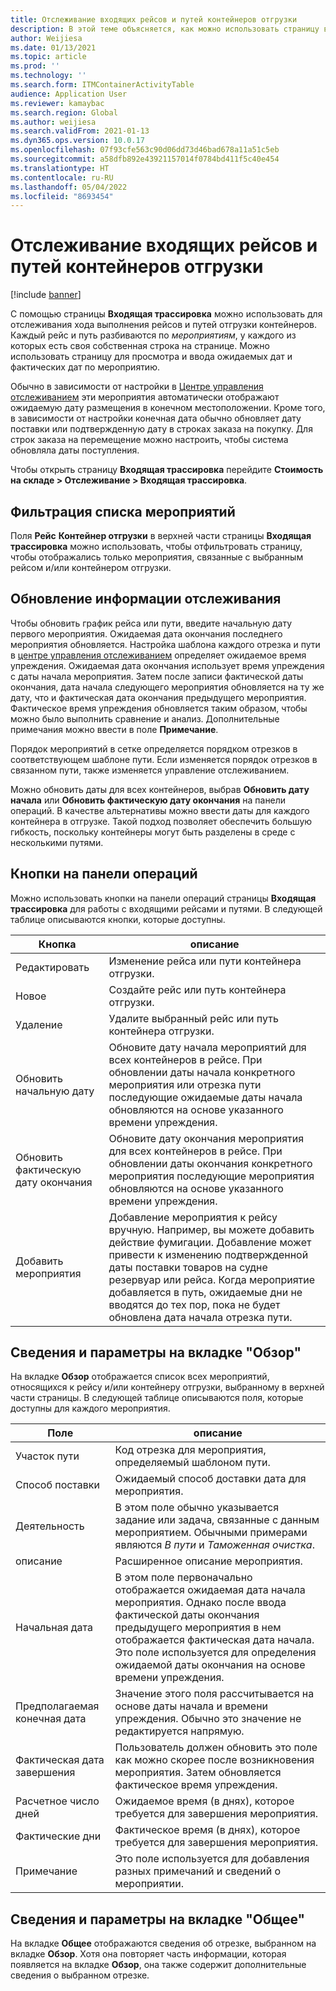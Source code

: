 ```yaml
---
title: Отслеживание входящих рейсов и путей контейнеров отгрузки
description: В этой теме объясняется, как можно использовать страницу входящая трассировка для отслеживания хода выполнения рейсов и путей отгрузки контейнеров.
author: Weijiesa
ms.date: 01/13/2021
ms.topic: article
ms.prod: ''
ms.technology: ''
ms.search.form: ITMContainerActivityTable
audience: Application User
ms.reviewer: kamaybac
ms.search.region: Global
ms.author: weijiesa
ms.search.validFrom: 2021-01-13
ms.dyn365.ops.version: 10.0.17
ms.openlocfilehash: 07f93cfe563c90d06dd73d46bad678a11a51c5eb
ms.sourcegitcommit: a58dfb892e43921157014f0784bd411f5c40e454
ms.translationtype: HT
ms.contentlocale: ru-RU
ms.lasthandoff: 05/04/2022
ms.locfileid: "8693454"
---
```

# <a name="track-inbound-voyages-and-shipping-container-journeys"></a>Отслеживание входящих рейсов и путей контейнеров отгрузки

[!include [banner](../../includes/banner.md)]

С помощью страницы **Входящая трассировка** можно использовать для отслеживания хода выполнения рейсов и путей отгрузки контейнеров. Каждый рейс и путь разбиваются по *мероприятиям*, у каждого из которых есть своя собственная строка на странице. Можно использовать страницу для просмотра и ввода ожидаемых дат и фактических дат по мероприятию.

Обычно в зависимости от настройки в [Центре управления отслеживанием](delivery-information-setup.md#tracking-control-center) эти мероприятия автоматически отображают ожидаемую дату размещения в конечном местоположении. Кроме того, в зависимости от настройки конечная дата обычно обновляет дату поставки или подтвержденную дату в строках заказа на покупку. Для строк заказа на перемещение можно настроить, чтобы система обновляла даты поступления.

Чтобы открыть страницу **Входящая трассировка** перейдите **Стоимость на складе \> Отслеживание \> Входящая трассировка**.

## <a name="filter-the-activities-list"></a>Фильтрация списка мероприятий

Поля **Рейс** **Контейнер отгрузки** в верхней части страницы **Входящая трассировка** можно использовать, чтобы отфильтровать страницу, чтобы отображались только мероприятия, связанные с выбранным рейсом и/или контейнером отгрузки.

## <a name="update-tracking-information"></a>Обновление информации отслеживания

Чтобы обновить график рейса или пути, введите начальную дату первого мероприятия. Ожидаемая дата окончания последнего мероприятия обновляется. Настройка шаблона каждого отрезка и пути в [центре управления отслеживанием](delivery-information-setup.md#tracking-control-center) определяет ожидаемое время упреждения. Ожидаемая дата окончания использует время упреждения с даты начала мероприятия. Затем после записи фактической даты окончания, дата начала следующего мероприятия обновляется на ту же дату, что и фактическая дата окончания предыдущего мероприятия. Фактическое время упреждения обновляется таким образом, чтобы можно было выполнить сравнение и анализ. Дополнительные примечания можно ввести в поле **Примечание**.

Порядок мероприятий в сетке определяется порядком отрезков в соответствующем шаблоне пути. Если изменяется порядок отрезков в связанном пути, также изменяется управление отслеживанием.

Можно обновить даты для всех контейнеров, выбрав **Обновить дату начала** или **Обновить фактическую дату окончания** на панели операций. В качестве альтернативы можно ввести даты для каждого контейнера в отгрузке. Такой подход позволяет обеспечить большую гибкость, поскольку контейнеры могут быть разделены в среде с несколькими путями.

## <a name="buttons-on-the-action-pane"></a>Кнопки на панели операций

Можно использовать кнопки на панели операций страницы **Входящая трассировка** для работы с входящими рейсами и путями. В следующей таблице описываются кнопки, которые доступны.

| Кнопка | описание |
|---|---|
| Редактировать | Изменение рейса или пути контейнера отгрузки. |
| Новое | Создайте рейс или путь контейнера отгрузки. |
| Удаление | Удалите выбранный рейс или путь контейнера отгрузки. |
| Обновить начальную дату | Обновите дату начала мероприятий для всех контейнеров в рейсе. При обновлении даты начала конкретного мероприятия или отрезка пути последующие ожидаемые даты начала обновляются на основе указанного времени упреждения. |
| Обновить фактическую дату окончания | Обновите дату окончания мероприятия для всех контейнеров в рейсе. При обновлении даты окончания конкретного мероприятия последующие мероприятия обновляются на основе указанного времени упреждения. |
| Добавить мероприятия | Добавление мероприятия к рейсу вручную. Например, вы можете добавить действие фумигации. Добавление может привести к изменению подтвержденной даты поставки товаров на судне резервуар или рейса. Когда мероприятие добавляется в путь, ожидаемые дни не вводятся до тех пор, пока не будет обновлена дата начала отрезка пути. |

## <a name="information-and-settings-on-the-overview-tab"></a>Сведения и параметры на вкладке "Обзор"

На вкладке **Обзор** отображается список всех мероприятий, относящихся к рейсу и/или контейнеру отгрузки, выбранному в верхней части страницы. В следующей таблице описываются поля, которые доступны для каждого мероприятия.

| Поле | описание |
|---|---|
| Участок пути | Код отрезка для мероприятия, определяемый шаблоном пути. |
| Способ поставки | Ожидаемый способ доставки дата для мероприятия. |
| Деятельность | В этом поле обычно указывается задание или задача, связанные с данным мероприятием. Обычными примерами являются *В пути* и *Таможенная очистка*. |
| описание | Расширенное описание мероприятия. |
| Начальная дата | В этом поле первоначально отображается ожидаемая дата начала мероприятия. Однако после ввода фактической даты окончания предыдущего мероприятия в нем отображается фактическая дата начала. Это поле используется для определения ожидаемой даты окончания на основе времени упреждения. |
| Предполагаемая конечная дата | Значение этого поля рассчитывается на основе даты начала и времени упреждения. Обычно это значение не редактируется напрямую. |
| Фактическая дата завершения | Пользователь должен обновить это поле как можно скорее после возникновения мероприятия. Затем обновляется фактическое время упреждения. |
| Расчетное число дней | Ожидаемое время (в днях), которое требуется для завершения мероприятия. |
| Фактические дни | Фактическое время (в днях), которое требуется для завершения мероприятия. |
| Примечание | Это поле используется для добавления разных примечаний и сведений о мероприятии. |

## <a name="information-and-settings-on-the-general-tab"></a>Сведения и параметры на вкладке "Общее"

На вкладке **Общее** отображаются сведения об отрезке, выбранном на вкладке **Обзор**. Хотя она повторяет часть информации, которая появляется на вкладке **Обзор**, она также содержит дополнительные сведения о выбранном отрезке.
